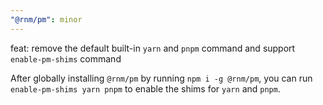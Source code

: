 ```yaml
---
"@rnm/pm": minor
---
```


feat: remove the default built-in `yarn` and `pnpm` command and support `enable-pm-shims` command

After globally installing `@rnm/pm` by running `npm i -g @rnm/pm`, you can run `enable-pm-shims yarn pnpm` to enable the shims for `yarn` and `pnpm`.
